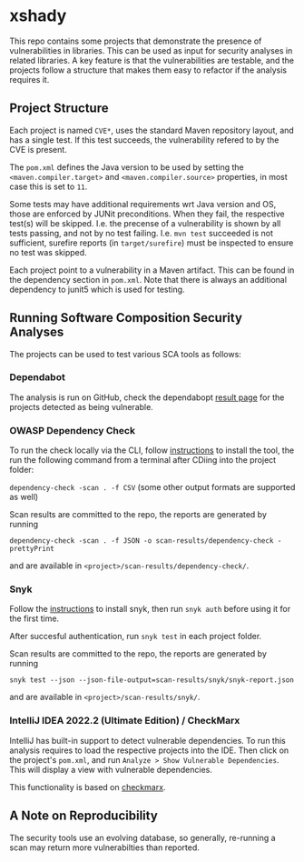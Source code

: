 # xshady

This repo contains some projects that demonstrate the presence of vulnerabilities in libraries. This can be used as input for security analyses in related libraries. A key feature is that the vulnerabilities are testable, and the projects follow a structure that makes them easy to refactor if the analysis requires it. 


## Project Structure

Each project is named `CVE*`, uses the standard Maven repository layout, and has a single test. If this test succeeds, the vulnerability refered to by the CVE is present.

The `pom.xml` defines the Java version to be used by setting the         `<maven.compiler.target>` and `<maven.compiler.source>` properties, in most case this is set to `11`.

Some tests may have additional requirements wrt Java version and OS, those are enforced by JUNit preconditions. When they fail, the respective test(s) will be skipped. I.e. the precense of a vulnerability is shown by all tests passing, and not by no test failing. I.e. `mvn test` succeeded is not sufficient, surefire reports (in `target/surefire`) must be inspected to ensure no test was skipped.

Each project point to a vulnerability in a Maven artifact. This can be found in the dependency section in `pom.xml`. Note that there is always an additional dependency to junit5 which is used for testing. 


## Running Software Composition Security Analyses

The projects can be used to test various SCA tools as follows: 

### Dependabot 

The analysis is run on GitHub, check the dependabopt [result page](https://github.com/jensdietrich/xshady/security/dependabot) for the projects detected as being vulnerable.


### OWASP Dependency Check

To run the check locally via the CLI, follow [instructions](https://jeremylong.github.io/DependencyCheck/dependency-check-cli/index.html) to install the tool, the run the following command from a terminal after CDiing into the project folder:

`dependency-check -scan . -f CSV` (some other output formats are supported as well)

Scan results are committed to the repo, the reports are generated by running

`dependency-check -scan . -f JSON -o scan-results/dependency-check -prettyPrint`

and are available in `<project>/scan-results/dependency-check/`.


### Snyk

Follow the [instructions](https://docs.snyk.io/snyk-cli) to install snyk, then run `snyk auth` before using it for the first time. 

After succesful authentication, run `snyk test` in each project folder. 

Scan results are committed to the repo, the reports are generated by running

`snyk test --json --json-file-output=scan-results/snyk/snyk-report.json`

 and are available in `<project>/scan-results/snyk/`.
  
### IntelliJ IDEA 2022.2 (Ultimate Edition) / CheckMarx

IntelliJ has built-in support to detect vulnerable dependencies. To run this analysis requires to load the respective projects into the IDE. Then click on the project's `pom.xml`, and run `Analyze > Show Vulnerable Dependencies`. This will display a view with vulnerable dependencies. 

This functionality is based on [checkmarx](https://checkmarx.com/).   

## A Note on Reproducibility 

The security tools use an evolving database, so generally, re-running a scan may return more vulnerabilties than reported. 



 

 

